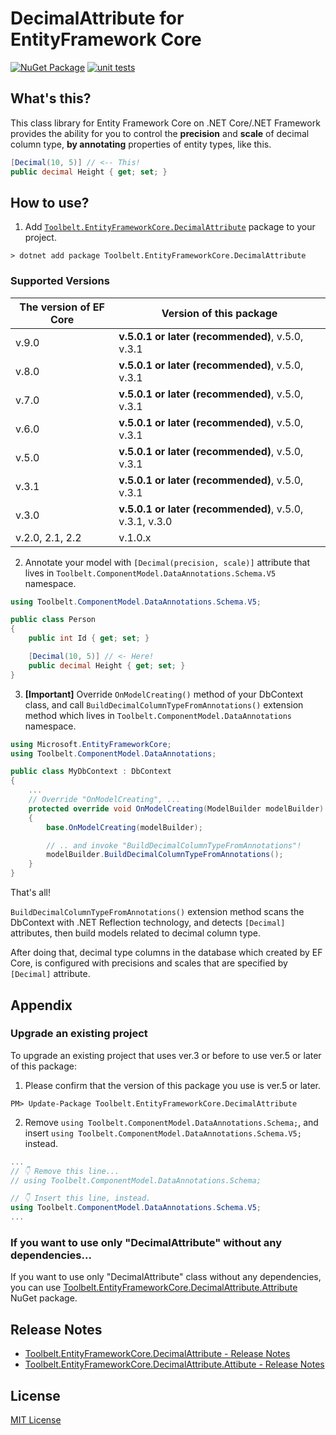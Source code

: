 # DecimalAttribute for EntityFramework Core  
[![NuGet Package](https://img.shields.io/nuget/v/Toolbelt.EntityFrameworkCore.DecimalAttribute.svg)](https://www.nuget.org/packages/Toolbelt.EntityFrameworkCore.DecimalAttribute/) [![unit tests](https://github.com/jsakamoto/EntityFrameworkCore.DecimalAttribute/actions/workflows/unit-tests.yml/badge.svg?branch=master&event=push)](https://github.com/jsakamoto/EntityFrameworkCore.DecimalAttribute/actions/workflows/unit-tests.yml)

## What's this?

This class library for Entity Framework Core on .NET Core/.NET Framework provides the ability for you to control the **precision** and **scale** of decimal column type, **by annotating** properties of entity types, like this.

```csharp
[Decimal(10, 5)] // <-- This!
public decimal Height { get; set; }
```

## How to use?

1. Add [`Toolbelt.EntityFrameworkCore.DecimalAttribute`](https://www.nuget.org/packages/Toolbelt.EntityFrameworkCore.DecimalAttribute/) package to your project.

```shell
> dotnet add package Toolbelt.EntityFrameworkCore.DecimalAttribute
```
### Supported Versions

The version of EF Core | Version of this package
----------------|-------------------------
v.9.0           | **v.5.0.1 or later (recommended)**, v.5.0, v.3.1  
v.8.0           | **v.5.0.1 or later (recommended)**, v.5.0, v.3.1  
v.7.0           | **v.5.0.1 or later (recommended)**, v.5.0, v.3.1  
v.6.0           | **v.5.0.1 or later (recommended)**, v.5.0, v.3.1  
v.5.0           | **v.5.0.1 or later (recommended)**, v.5.0, v.3.1  
v.3.1           | **v.5.0.1 or later (recommended)**, v.5.0, v.3.1    
v.3.0           | **v.5.0.1 or later (recommended)**, v.5.0, v.3.1, v.3.0  
v.2.0, 2.1, 2.2 | v.1.0.x  

2. Annotate your model with `[Decimal(precision, scale)]` attribute that lives in `Toolbelt.ComponentModel.DataAnnotations.Schema.V5` namespace.

```csharp
using Toolbelt.ComponentModel.DataAnnotations.Schema.V5;

public class Person
{
    public int Id { get; set; }

    [Decimal(10, 5)] // <- Here!
    public decimal Height { get; set; }
}
```

3. **[Important]** Override `OnModelCreating()` method of your DbContext class, and call `BuildDecimalColumnTypeFromAnnotations()` extension method which lives in `Toolbelt.ComponentModel.DataAnnotations` namespace.

```csharp
using Microsoft.EntityFrameworkCore;
using Toolbelt.ComponentModel.DataAnnotations;

public class MyDbContext : DbContext
{
    ...
    // Override "OnModelCreating", ...
    protected override void OnModelCreating(ModelBuilder modelBuilder)
    {
        base.OnModelCreating(modelBuilder);

        // .. and invoke "BuildDecimalColumnTypeFromAnnotations"!
        modelBuilder.BuildDecimalColumnTypeFromAnnotations();
    }
}
```

That's all!

`BuildDecimalColumnTypeFromAnnotations()` extension method scans the DbContext with .NET Reflection technology, and detects `[Decimal]` attributes, then build models related to decimal column type.

After doing that, decimal type columns in the database which created by EF Core, is configured with precisions and scales that are specified by `[Decimal]` attribute.

## Appendix

### Upgrade an existing project

To upgrade an existing project that uses ver.3 or before to use ver.5 or later of this package:
1. Please confirm that the version of this package you use is ver.5 or later.

```
PM> Update-Package Toolbelt.EntityFrameworkCore.DecimalAttribute
```

2. Remove `using Toolbelt.ComponentModel.DataAnnotations.Schema;`, and insert `using Toolbelt.ComponentModel.DataAnnotations.Schema.V5;` instead.

```csharp
...
// 👇 Remove this line...
// using Toolbelt.ComponentModel.DataAnnotations.Schema;

// 👇 Insert this line, instead.
using Toolbelt.ComponentModel.DataAnnotations.Schema.V5;
...
```

### If you want to use only "DecimalAttribute" without any dependencies...

If you want to use only "DecimalAttribute" class without any dependencies, you can use [Toolbelt.EntityFrameworkCore.DecimalAttribute.Attribute](https://www.nuget.org/packages/Toolbelt.EntityFrameworkCore.DecimalAttribute.Attribute) NuGet package.

## Release Notes

- [Toolbelt.EntityFrameworkCore.DecimalAttribute - Release Notes](https://github.com/jsakamoto/EntityFrameworkCore.DecimalAttribute/blob/master/EFCore.DecimalAttribute/RELEASE-NOTES.txt)
- [Toolbelt.EntityFrameworkCore.DecimalAttribute.Attibute - Release Notes](https://github.com/jsakamoto/EntityFrameworkCore.DecimalAttribute/blob/master/EFCore.DecimalAttribute.Attribute/RELEASE-NOTES.txt)

## License

[MIT License](https://github.com/jsakamoto/EntityFrameworkCore.DecimalAttribute/blob/master/LICENSE)

